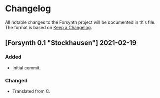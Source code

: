 # Changelog
All notable changes to the Forsynth project will be documented in this file.
The format is based on [Keep a Changelog](https://keepachangelog.com/en/1.0.0/).

## [Forsynth 0.1 "Stockhausen"] 2021-02-19

### Added
- Initial commit.

### Changed
- Translated from C.
